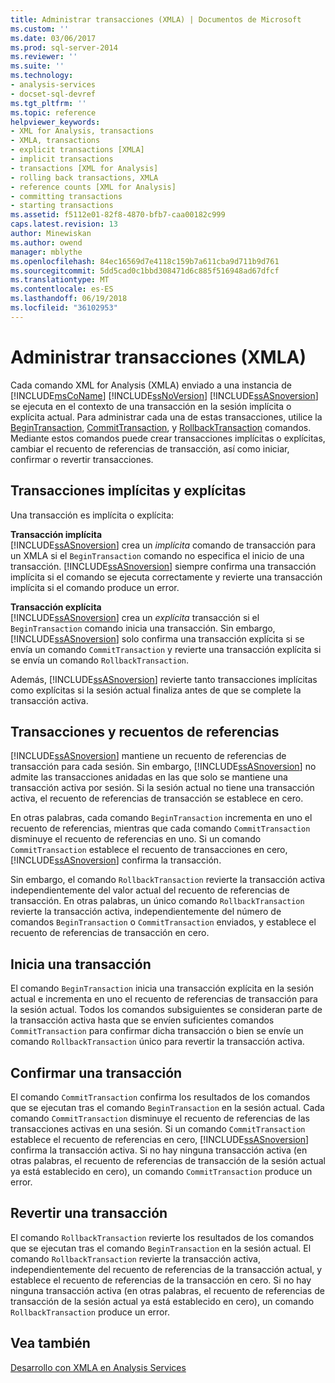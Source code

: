 ```yaml
---
title: Administrar transacciones (XMLA) | Documentos de Microsoft
ms.custom: ''
ms.date: 03/06/2017
ms.prod: sql-server-2014
ms.reviewer: ''
ms.suite: ''
ms.technology:
- analysis-services
- docset-sql-devref
ms.tgt_pltfrm: ''
ms.topic: reference
helpviewer_keywords:
- XML for Analysis, transactions
- XMLA, transactions
- explicit transactions [XMLA]
- implicit transactions
- transactions [XML for Analysis]
- rolling back transactions, XMLA
- reference counts [XML for Analysis]
- committing transactions
- starting transactions
ms.assetid: f5112e01-82f8-4870-bfb7-caa00182c999
caps.latest.revision: 13
author: Minewiskan
ms.author: owend
manager: mblythe
ms.openlocfilehash: 84ec16569d7e4118c159b7a611cba9d711b9d761
ms.sourcegitcommit: 5dd5cad0c1bbd308471d6c885f516948ad67dfcf
ms.translationtype: MT
ms.contentlocale: es-ES
ms.lasthandoff: 06/19/2018
ms.locfileid: "36102953"
---
```

# <a name="managing-transactions-xmla"></a>Administrar transacciones (XMLA)
  Cada comando XML for Analysis (XMLA) enviado a una instancia de [!INCLUDE[msCoName](../../includes/msconame-md.md)] [!INCLUDE[ssNoVersion](../../includes/ssnoversion-md.md)] [!INCLUDE[ssASnoversion](../../includes/ssasnoversion-md.md)] se ejecuta en el contexto de una transacción en la sesión implícita o explícita actual. Para administrar cada una de estas transacciones, utilice la [BeginTransaction](../xmla/xml-elements-commands/begintransaction-element-xmla.md), [CommitTransaction](../xmla/xml-elements-commands/committransaction-element-xmla.md), y [RollbackTransaction](../xmla/xml-elements-commands/rollbacktransaction-element-xmla.md) comandos. Mediante estos comandos puede crear transacciones implícitas o explícitas, cambiar el recuento de referencias de transacción, así como iniciar, confirmar o revertir transacciones.  
  
## <a name="implicit-and-explicit-transactions"></a>Transacciones implícitas y explícitas  
 Una transacción es implícita o explícita:  
  
 **Transacción implícita**  
 [!INCLUDE[ssASnoversion](../../includes/ssasnoversion-md.md)] crea un *implícita* comando de transacción para un XMLA si el `BeginTransaction` comando no especifica el inicio de una transacción. [!INCLUDE[ssASnoversion](../../includes/ssasnoversion-md.md)] siempre confirma una transacción implícita si el comando se ejecuta correctamente y revierte una transacción implícita si el comando produce un error.  
  
 **Transacción explícita**  
 [!INCLUDE[ssASnoversion](../../includes/ssasnoversion-md.md)] crea un *explícita* transacción si el `BeginTransaction` comando inicia una transacción. Sin embargo, [!INCLUDE[ssASnoversion](../../includes/ssasnoversion-md.md)] solo confirma una transacción explícita si se envía un comando `CommitTransaction` y revierte una transacción explícita si se envía un comando `RollbackTransaction`.  
  
 Además, [!INCLUDE[ssASnoversion](../../includes/ssasnoversion-md.md)] revierte tanto transacciones implícitas como explícitas si la sesión actual finaliza antes de que se complete la transacción activa.  
  
## <a name="transactions-and-reference-counts"></a>Transacciones y recuentos de referencias  
 [!INCLUDE[ssASnoversion](../../includes/ssasnoversion-md.md)] mantiene un recuento de referencias de transacción para cada sesión. Sin embargo, [!INCLUDE[ssASnoversion](../../includes/ssasnoversion-md.md)] no admite las transacciones anidadas en las que solo se mantiene una transacción activa por sesión. Si la sesión actual no tiene una transacción activa, el recuento de referencias de transacción se establece en cero.  
  
 En otras palabras, cada comando `BeginTransaction` incrementa en uno el recuento de referencias, mientras que cada comando `CommitTransaction` disminuye el recuento de referencias en uno. Si un comando `CommitTransaction` establece el recuento de transacciones en cero, [!INCLUDE[ssASnoversion](../../includes/ssasnoversion-md.md)] confirma la transacción.  
  
 Sin embargo, el comando `RollbackTransaction` revierte la transacción activa independientemente del valor actual del recuento de referencias de transacción. En otras palabras, un único comando `RollbackTransaction` revierte la transacción activa, independientemente del número de comandos `BeginTransaction` o `CommitTransaction` enviados, y establece el recuento de referencias de transacción en cero.  
  
## <a name="beginning-a-transaction"></a>Inicia una transacción  
 El comando `BeginTransaction` inicia una transacción explícita en la sesión actual e incrementa en uno el recuento de referencias de transacción para la sesión actual. Todos los comandos subsiguientes se consideran parte de la transacción activa hasta que se envíen suficientes comandos `CommitTransaction` para confirmar dicha transacción o bien se envíe un comando `RollbackTransaction` único para revertir la transacción activa.  
  
## <a name="committing-a-transaction"></a>Confirmar una transacción  
 El comando `CommitTransaction` confirma los resultados de los comandos que se ejecutan tras el comando `BeginTransaction` en la sesión actual. Cada comando `CommitTransaction` disminuye el recuento de referencias de las transacciones activas en una sesión. Si un comando `CommitTransaction` establece el recuento de referencias en cero, [!INCLUDE[ssASnoversion](../../includes/ssasnoversion-md.md)] confirma la transacción activa. Si no hay ninguna transacción activa (en otras palabras, el recuento de referencias de transacción de la sesión actual ya está establecido en cero), un comando `CommitTransaction` produce un error.  
  
## <a name="rolling-back-a-transaction"></a>Revertir una transacción  
 El comando `RollbackTransaction` revierte los resultados de los comandos que se ejecutan tras el comando `BeginTransaction` en la sesión actual. El comando `RollbackTransaction` revierte la transacción activa, independientemente del recuento de referencias de la transacción actual, y establece el recuento de referencias de la transacción en cero. Si no hay ninguna transacción activa (en otras palabras, el recuento de referencias de transacción de la sesión actual ya está establecido en cero), un comando `RollbackTransaction` produce un error.  
  
## <a name="see-also"></a>Vea también  
 [Desarrollo con XMLA en Analysis Services](developing-with-xmla-in-analysis-services.md)  
  
  